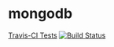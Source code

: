 # mongodb

[Travis-CI Tests](https://travis-ci.org/BrainTrainerProject/mongodb)
[![Build Status](https://travis-ci.org/BrainTrainerProject/mongodb.svg?branch=master)](https://travis-ci.org/BrainTrainerProject/mongodb)
